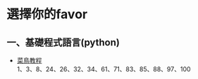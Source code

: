 選擇你的favor
===
## 一、基礎程式語言(python)

* [菜鳥教程](http://www.runoob.com/python/python-tutorial.html)<br>
    1、3、8、24、26、32、34、61、71、83、85、88、97、100
